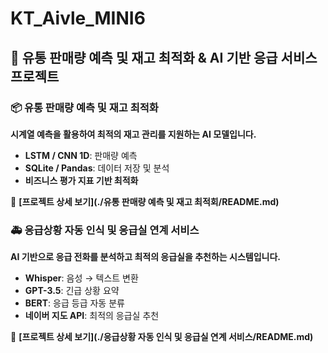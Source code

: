 # KT_Aivle_MINI6
## 🏥 유통 판매량 예측 및 재고 최적화 & AI 기반 응급 서비스 프로젝트

### 📦 유통 판매량 예측 및 재고 최적화  
**시계열 예측을 활용하여 최적의 재고 관리를 지원하는 AI 모델입니다.**  
- **LSTM / CNN 1D**: 판매량 예측  
- **SQLite / Pandas**: 데이터 저장 및 분석  
- **비즈니스 평가 지표 기반 최적화**  

🔹 **[프로젝트 상세 보기](./유통 판매량 예측 및 재고 최적회/README.md)** 

### 🚑 응급상황 자동 인식 및 응급실 연계 서비스  
**AI 기반으로 응급 전화를 분석하고 최적의 응급실을 추천하는 시스템입니다.**  
- **Whisper**: 음성 → 텍스트 변환  
- **GPT-3.5**: 긴급 상황 요약  
- **BERT**: 응급 등급 자동 분류  
- **네이버 지도 API**: 최적의 응급실 추천  

🔹 **[프로젝트 상세 보기](./응급상황 자동 인식 및 응급실 연계 서비스/README.md)**  
